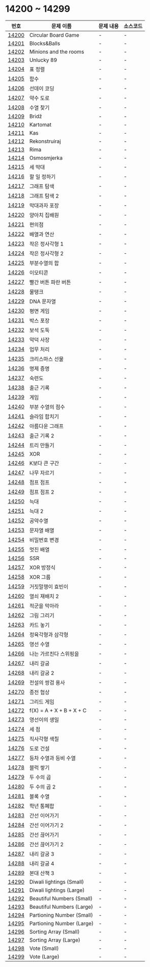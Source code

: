 # 14200 ~ 14299

번호 | 문제 이름 | 문제 내용 | 소스코드
--- | --- | --- | ---
[14200](https://www.acmicpc.net/problem/14200) | Circular Board Game | - | -
[14201](https://www.acmicpc.net/problem/14201) | Blocks&Balls | - | -
[14202](https://www.acmicpc.net/problem/14202) | Minions and the rooms | - | -
[14203](https://www.acmicpc.net/problem/14203) | Unlucky 89 | - | -
[14204](https://www.acmicpc.net/problem/14204) | 표 정렬 | - | -
[14205](https://www.acmicpc.net/problem/14205) | 함수 | - | -
[14206](https://www.acmicpc.net/problem/14206) | 선데이 코딩 | - | -
[14207](https://www.acmicpc.net/problem/14207) | 약수 도로 | - | -
[14208](https://www.acmicpc.net/problem/14208) | 수열 찾기 | - | -
[14209](https://www.acmicpc.net/problem/14209) | Bridž | - | -
[14210](https://www.acmicpc.net/problem/14210) | Kartomat | - | -
[14211](https://www.acmicpc.net/problem/14211) | Kas | - | -
[14212](https://www.acmicpc.net/problem/14212) | Rekonstruiraj | - | -
[14213](https://www.acmicpc.net/problem/14213) | Rima | - | -
[14214](https://www.acmicpc.net/problem/14214) | Osmosmjerka | - | -
[14215](https://www.acmicpc.net/problem/14215) | 세 막대 | - | -
[14216](https://www.acmicpc.net/problem/14216) | 할 일 정하기 | - | -
[14217](https://www.acmicpc.net/problem/14217) | 그래프 탐색 | - | -
[14218](https://www.acmicpc.net/problem/14218) | 그래프 탐색 2 | - | -
[14219](https://www.acmicpc.net/problem/14219) | 막대과자 포장 | - | -
[14220](https://www.acmicpc.net/problem/14220) | 양아치 집배원 | - | -
[14221](https://www.acmicpc.net/problem/14221) | 편의점 | - | -
[14222](https://www.acmicpc.net/problem/14222) | 배열과 연산 | - | -
[14223](https://www.acmicpc.net/problem/14223) | 작은 정사각형 1 | - | -
[14224](https://www.acmicpc.net/problem/14224) | 작은 정사각형 2 | - | -
[14225](https://www.acmicpc.net/problem/14225) | 부분수열의 합 | - | -
[14226](https://www.acmicpc.net/problem/14226) | 이모티콘 | - | -
[14227](https://www.acmicpc.net/problem/14227) | 빨간 버튼 파란 버튼 | - | -
[14228](https://www.acmicpc.net/problem/14228) | 물탱크 | - | -
[14229](https://www.acmicpc.net/problem/14229) | DNA 문자열 | - | -
[14230](https://www.acmicpc.net/problem/14230) | 평면 게임 | - | -
[14231](https://www.acmicpc.net/problem/14231) | 박스 포장 | - | -
[14232](https://www.acmicpc.net/problem/14232) | 보석 도둑 | - | -
[14233](https://www.acmicpc.net/problem/14233) | 악덕 사장 | - | -
[14234](https://www.acmicpc.net/problem/14234) | 업무 처리 | - | -
[14235](https://www.acmicpc.net/problem/14235) | 크리스마스 선물 | - | -
[14236](https://www.acmicpc.net/problem/14236) | 명제 증명 | - | -
[14237](https://www.acmicpc.net/problem/14237) | 숙련도 | - | -
[14238](https://www.acmicpc.net/problem/14238) | 출근 기록 | - | -
[14239](https://www.acmicpc.net/problem/14239) | 게임 | - | -
[14240](https://www.acmicpc.net/problem/14240) | 부분 수열의 점수 | - | -
[14241](https://www.acmicpc.net/problem/14241) | 슬라임 합치기 | - | -
[14242](https://www.acmicpc.net/problem/14242) | 아름다운 그래프 | - | -
[14243](https://www.acmicpc.net/problem/14243) | 출근 기록 2 | - | -
[14244](https://www.acmicpc.net/problem/14244) | 트리 만들기 | - | -
[14245](https://www.acmicpc.net/problem/14245) | XOR | - | -
[14246](https://www.acmicpc.net/problem/14246) | K보다 큰 구간 | - | -
[14247](https://www.acmicpc.net/problem/14247) | 나무 자르기 | - | -
[14248](https://www.acmicpc.net/problem/14248) | 점프 점프 | - | -
[14249](https://www.acmicpc.net/problem/14249) | 점프 점프 2 | - | -
[14250](https://www.acmicpc.net/problem/14250) | 늑대 | - | -
[14251](https://www.acmicpc.net/problem/14251) | 늑대 2 | - | -
[14252](https://www.acmicpc.net/problem/14252) | 공약수열 | - | -
[14253](https://www.acmicpc.net/problem/14253) | 문자열 배열 | - | -
[14254](https://www.acmicpc.net/problem/14254) | 비밀번호 변경 | - | -
[14255](https://www.acmicpc.net/problem/14255) | 멋진 배열 | - | -
[14256](https://www.acmicpc.net/problem/14256) | SSR | - | -
[14257](https://www.acmicpc.net/problem/14257) | XOR 방정식 | - | -
[14258](https://www.acmicpc.net/problem/14258) | XOR 그룹 | - | -
[14259](https://www.acmicpc.net/problem/14259) | 거짓말쟁이 효빈이 | - | -
[14260](https://www.acmicpc.net/problem/14260) | 열쇠 재배치 2 | - | -
[14261](https://www.acmicpc.net/problem/14261) | 적군을 막아라 | - | -
[14262](https://www.acmicpc.net/problem/14262) | 그림 그리기 | - | -
[14263](https://www.acmicpc.net/problem/14263) | 카드 놓기 | - | -
[14264](https://www.acmicpc.net/problem/14264) | 정육각형과 삼각형 | - | -
[14265](https://www.acmicpc.net/problem/14265) | 영선 수열 | - | -
[14266](https://www.acmicpc.net/problem/14266) | 나는 가르친다 스위핑을 | - | -
[14267](https://www.acmicpc.net/problem/14267) | 내리 갈굼 | - | -
[14268](https://www.acmicpc.net/problem/14268) | 내리 갈굼 2 | - | -
[14269](https://www.acmicpc.net/problem/14269) | 전설의 쌍검 용사 | - | -
[14270](https://www.acmicpc.net/problem/14270) | 종전 협상 | - | -
[14271](https://www.acmicpc.net/problem/14271) | 그리드 게임 | - | -
[14272](https://www.acmicpc.net/problem/14272) | f(X) = A + X + B + X + C | - | -
[14273](https://www.acmicpc.net/problem/14273) | 영선이의 생일 | - | -
[14274](https://www.acmicpc.net/problem/14274) | 세 점 | - | -
[14275](https://www.acmicpc.net/problem/14275) | 직사각형 색칠 | - | -
[14276](https://www.acmicpc.net/problem/14276) | 도로 건설 | - | -
[14277](https://www.acmicpc.net/problem/14277) | 등차 수열과 등비 수열 | - | -
[14278](https://www.acmicpc.net/problem/14278) | 블럭 쌓기 | - | -
[14279](https://www.acmicpc.net/problem/14279) | 두 수의 곱 | - | -
[14280](https://www.acmicpc.net/problem/14280) | 두 수의 곱 2 | - | -
[14281](https://www.acmicpc.net/problem/14281) | 볼록 수열 | - | -
[14282](https://www.acmicpc.net/problem/14282) | 학년 통폐합 | - | -
[14283](https://www.acmicpc.net/problem/14283) | 간선 이어가기 | - | -
[14284](https://www.acmicpc.net/problem/14284) | 간선 이어가기 2 | - | -
[14285](https://www.acmicpc.net/problem/14285) | 간선 끊어가기 | - | -
[14286](https://www.acmicpc.net/problem/14286) | 간선 끊어가기 2 | - | -
[14287](https://www.acmicpc.net/problem/14287) | 내리 갈굼 3 | - | -
[14288](https://www.acmicpc.net/problem/14288) | 내리 갈굼 4 | - | -
[14289](https://www.acmicpc.net/problem/14289) | 본대 산책 3 | - | -
[14290](https://www.acmicpc.net/problem/14290) | Diwali lightings (Small) | - | -
[14291](https://www.acmicpc.net/problem/14291) | Diwali lightings (Large) | - | -
[14292](https://www.acmicpc.net/problem/14292) | Beautiful Numbers (Small) | - | -
[14293](https://www.acmicpc.net/problem/14293) | Beautiful Numbers (Large) | - | -
[14294](https://www.acmicpc.net/problem/14294) | Partioning Number (Small) | - | -
[14295](https://www.acmicpc.net/problem/14295) | Partioning Number (Large) | - | -
[14296](https://www.acmicpc.net/problem/14296) | Sorting Array (Small) | - | -
[14297](https://www.acmicpc.net/problem/14297) | Sorting Array (Large) | - | -
[14298](https://www.acmicpc.net/problem/14298) | Vote (Small) | - | -
[14299](https://www.acmicpc.net/problem/14299) | Vote (Large) | - | -
